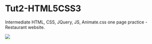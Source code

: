 # Tut2-HTML5CSS3
Intermediate HTML, CSS, JQuery, JS, Animate.css one page practice - Restaurant website.


![](https://i.ibb.co/Zxt9zBZ/133d7g3h1.png)
